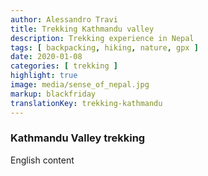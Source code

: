 ```yaml
---
author: Alessandro Travi
title: Trekking Kathmandu valley
description: Trekking experience in Nepal
tags: [ backpacking, hiking, nature, gpx ]
date: 2020-01-08
categories: [ trekking ]
highlight: true
image: media/sense_of_nepal.jpg
markup: blackfriday
translationKey: trekking-kathmandu
---
```



### **Kathmandu Valley trekking**

English content
